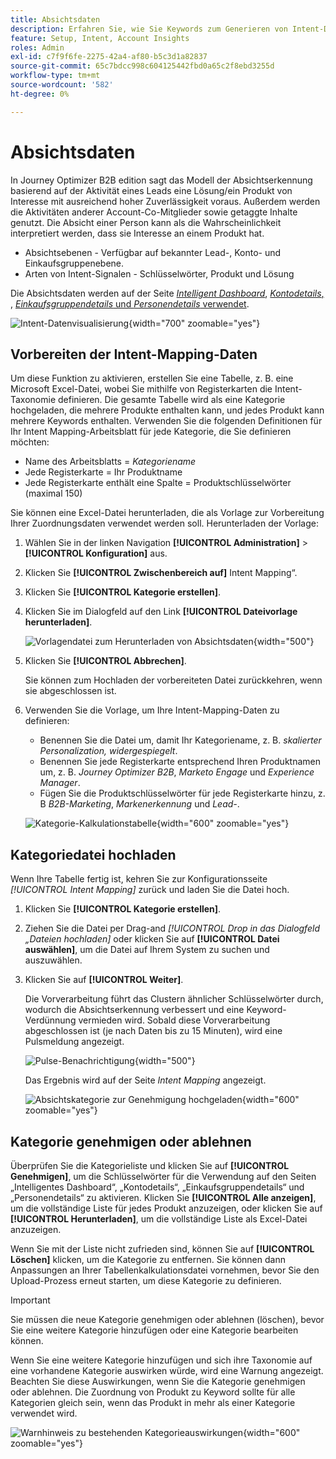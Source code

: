 ```yaml
---
title: Absichtsdaten
description: Erfahren Sie, wie Sie Keywords zum Generieren von Intent-Daten für Journey Optimizer B2B edition zusammenstellen und senden.
feature: Setup, Intent, Account Insights
roles: Admin
exl-id: c7f9f6fe-2275-42a4-af80-b5c3d1a82837
source-git-commit: 65c7bdcc998c604125442fbd0a65c2f8ebd3255d
workflow-type: tm+mt
source-wordcount: '582'
ht-degree: 0%

---
```


# Absichtsdaten

In Journey Optimizer B2B edition sagt das Modell der Absichtserkennung basierend auf der Aktivität eines Leads eine Lösung/ein Produkt von Interesse mit ausreichend hoher Zuverlässigkeit voraus. Außerdem werden die Aktivitäten anderer Account-Co-Mitglieder sowie getaggte Inhalte genutzt. Die Absicht einer Person kann als die Wahrscheinlichkeit interpretiert werden, dass sie Interesse an einem Produkt hat.

* Absichtsebenen - Verfügbar auf bekannter Lead-, Konto- und Einkaufsgruppenebene.
* Arten von Intent-Signalen - Schlüsselwörter, Produkt und Lösung

Die Absichtsdaten werden auf der Seite [_Intelligent Dashboard_](../dashboards/intelligent-dashboard.md), [_Kontodetails_, ](../accounts/account-details.md), [_Einkaufsgruppendetails_ und ](../buying-groups/buying-group-details.md) [_Personendetails_ verwendet](../accounts/person-details.md).

![Intent-Datenvisualisierung](../data/assets/intent-data-visualization.png){width="700" zoomable="yes"}

## Vorbereiten der Intent-Mapping-Daten

Um diese Funktion zu aktivieren, erstellen Sie eine Tabelle, z. B. eine Microsoft Excel-Datei, wobei Sie mithilfe von Registerkarten die Intent-Taxonomie definieren. Die gesamte Tabelle wird als eine Kategorie hochgeladen, die mehrere Produkte enthalten kann, und jedes Produkt kann mehrere Keywords enthalten. Verwenden Sie die folgenden Definitionen für Ihr Intent Mapping-Arbeitsblatt für jede Kategorie, die Sie definieren möchten:

* Name des Arbeitsblatts = _Kategoriename_
* Jede Registerkarte = Ihr Produktname
* Jede Registerkarte enthält eine Spalte = Produktschlüsselwörter (maximal 150)

Sie können eine Excel-Datei herunterladen, die als Vorlage zur Vorbereitung Ihrer Zuordnungsdaten verwendet werden soll. Herunterladen der Vorlage:

1. Wählen Sie in der linken Navigation **[!UICONTROL Administration]** > **[!UICONTROL Konfiguration]** aus.

1. Klicken Sie **[!UICONTROL Zwischenbereich auf]** Intent Mapping“.

1. Klicken Sie **[!UICONTROL Kategorie erstellen]**.

1. Klicken Sie im Dialogfeld auf den Link **[!UICONTROL Dateivorlage herunterladen]**.

   ![Vorlagendatei zum Herunterladen von Absichtsdaten](./assets/intent-data-upload-files.png){width="500"}

1. Klicken Sie **[!UICONTROL Abbrechen]**.

   Sie können zum Hochladen der vorbereiteten Datei zurückkehren, wenn sie abgeschlossen ist.

1. Verwenden Sie die Vorlage, um Ihre Intent-Mapping-Daten zu definieren:

   * Benennen Sie die Datei um, damit Ihr Kategoriename, z. B. _skalierter Personalization, widergespiegelt_.
   * Benennen Sie jede Registerkarte entsprechend Ihren Produktnamen um, z. B. _Journey Optimizer B2B_, _Marketo Engage_ und _Experience Manager_.
   * Fügen Sie die Produktschlüsselwörter für jede Registerkarte hinzu, z. B _B2B-Marketing_, _Markenerkennung_ und _Lead-_.

   ![Kategorie-Kalkulationstabelle](./assets/intent-category-spreadsheet.png){width="600" zoomable="yes"}

## Kategoriedatei hochladen

Wenn Ihre Tabelle fertig ist, kehren Sie zur Konfigurationsseite _[!UICONTROL Intent Mapping]_ zurück und laden Sie die Datei hoch.

1. Klicken Sie **[!UICONTROL Kategorie erstellen]**.

1. Ziehen Sie die Datei per Drag-and _[!UICONTROL Drop in das Dialogfeld „Dateien hochladen]_ oder klicken Sie auf **[!UICONTROL Datei auswählen]**, um die Datei auf Ihrem System zu suchen und auszuwählen.

1. Klicken Sie auf **[!UICONTROL Weiter]**.

   Die Vorverarbeitung führt das Clustern ähnlicher Schlüsselwörter durch, wodurch die Absichtserkennung verbessert und eine Keyword-Verdünnung vermieden wird. Sobald diese Vorverarbeitung abgeschlossen ist (je nach Daten bis zu 15 Minuten), wird eine Pulsmeldung angezeigt.

   ![Pulse-Benachrichtigung](./assets/intent-data-upload-files-pre-process.png){width="500"}

   Das Ergebnis wird auf der Seite _Intent Mapping_ angezeigt.

   ![Absichtskategorie zur Genehmigung hochgeladen](./assets/intent-data-category-approve.png){width="600" zoomable="yes"}

## Kategorie genehmigen oder ablehnen

Überprüfen Sie die Kategorieliste und klicken Sie auf **[!UICONTROL Genehmigen]**, um die Schlüsselwörter für die Verwendung auf den Seiten „Intelligentes Dashboard“, „Kontodetails“, „Einkaufsgruppendetails“ und „Personendetails“ zu aktivieren. Klicken Sie **[!UICONTROL Alle anzeigen]**, um die vollständige Liste für jedes Produkt anzuzeigen, oder klicken Sie auf **[!UICONTROL Herunterladen]**, um die vollständige Liste als Excel-Datei anzuzeigen.

Wenn Sie mit der Liste nicht zufrieden sind, können Sie auf **[!UICONTROL Löschen]** klicken, um die Kategorie zu entfernen. Sie können dann Anpassungen an Ihrer Tabellenkalkulationsdatei vornehmen, bevor Sie den Upload-Prozess erneut starten, um diese Kategorie zu definieren.

>[!IMPORTANT]
>
>Sie müssen die neue Kategorie genehmigen oder ablehnen (löschen), bevor Sie eine weitere Kategorie hinzufügen oder eine Kategorie bearbeiten können.

Wenn Sie eine weitere Kategorie hinzufügen und sich ihre Taxonomie auf eine vorhandene Kategorie auswirken würde, wird eine Warnung angezeigt. Beachten Sie diese Auswirkungen, wenn Sie die Kategorie genehmigen oder ablehnen. Die Zuordnung von Produkt zu Keyword sollte für alle Kategorien gleich sein, wenn das Produkt in mehr als einer Kategorie verwendet wird.

![Warnhinweis zu bestehenden Kategorieauswirkungen](./assets/intent-data-category-overlap.png){width="600" zoomable="yes"}
